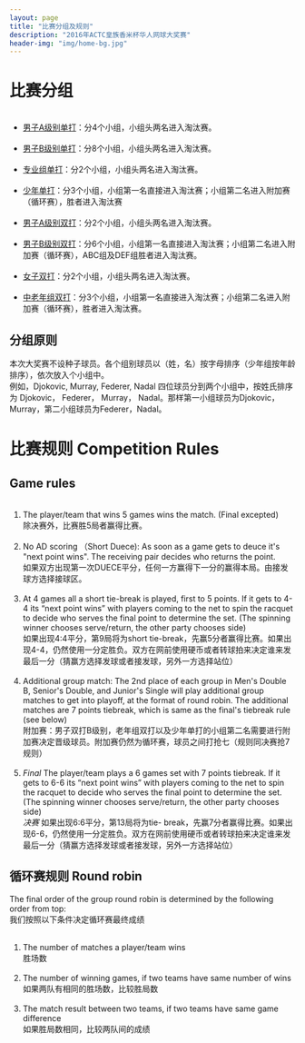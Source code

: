 ```yaml
---
layout: page
title: "比赛分组及规则"
description: "2016年ACTC皇族香米杯华人网球大奖赛"
header-img: "img/home-bg.jpg"
---
```

<h1 class="page-header">比赛分组</h1>
<ul>
  <li><a class="btn btn-info" role="button" href="{{ site.baseurl }}/2016/draws/single-a">男子A级别单打</a>：分4个小组，小组头两名进入淘汰赛。 </li>
  <li><a class="btn btn-info" role="button" href="{{ site.baseurl }}/2016/draws/single-b">男子B级别单打</a>：分8个小组，小组头两名进入淘汰赛。 </li>
  <li><a class="btn btn-info" role="button" href="{{ site.baseurl }}/2016/draws/single-pro">专业组单打</a>：分2个小组，小组头两名进入淘汰赛。 </li>
  <li><a class="btn btn-info" role="button" href="{{ site.baseurl }}/2016/draws/single-junior">少年单打</a>：分3个小组，小组第一名直接进入淘汰赛；小组第二名进入附加赛（循环赛），胜者进入淘汰赛</li>
  <li><a class="btn btn-info" role="button" href="{{ site.baseurl }}/2016/draws/double-a">男子A级别双打</a>：分2个小组，小组头两名进入淘汰赛。 </li>
  <li><a class="btn btn-info" role="button" href="{{ site.baseurl }}/2016/draws/double-b">男子B级别双打</a>：分6个小组，小组第一名直接进入淘汰赛；小组第二名进入附加赛（循环赛），ABC组及DEF组胜者进入淘汰赛。 </li>
  <li><a class="btn btn-info" role="button" href="{{ site.baseurl }}/2016/draws/double-women">女子双打</a>：分2个小组，小组头两名进入淘汰赛。 </li>
  <li><a class="btn btn-info" role="button" href="{{ site.baseurl }}/2016/draws/double-senior">中老年组双打</a>：分3个小组，小组第一名直接进入淘汰赛；小组第二名进入附加赛（循环赛），胜者进入淘汰赛。 </li>
</ul>
<h2>分组原则</h2>
本次大奖赛不设种子球员。各个组别球员以（姓，名）按字母排序（少年组按年龄排序），依次放入个小组中。 <br>例如，Djokovic, Murray, Federer, Nadal 四位球员分到两个小组中，按姓氏排序为 Djokovic， Federer， Murray， Nadal。那样第一小组球员为Djokovic，Murray，第二小组球员为Federer，Nadal。
<br>

<h1 class="page-header">比赛规则 Competition Rules</h1>
<h2>Game rules</h2>
<ol>
  <li>The player/team that wins 5 games wins the match. (Final excepted)<br>除决赛外，比赛胜5局者赢得比赛。 </li>
  <li>No AD scoring （Short Duece): As soon as a game gets to deuce it's "next point wins". The receiving pair decides who returns the point.<br>如果双方出现第一次DUECE平分，任何一方赢得下一分的赢得本局。由接发球方选择接球区。 </li>
  <li>At 4 games all a short tie-break is played, first to 5 points. If it gets to 4-4 its “next point wins” with players coming to the net to spin the racquet to decide who serves the final point to determine the set. (The spinning winner chooses serve/return, the other party chooses side)<br>如果出现4:4平分，第9局将为short tie-break，先赢5分者赢得比赛。如果出现4-4，仍然使用一分定胜负。双方在网前使用硬币或者转球拍来决定谁来发最后一分（猜赢方选择发球或者接发球，另外一方选择站位）</li>
  <li>Additional group match: The 2nd place of each group in Men's Double B, Senior's Double, and Junior's Single will play additional group matches to get into playoff, at the format of round robin. The additional matches are 7 points tiebreak, which is same as the final's tiebreak rule (see below)<br>附加赛：男子双打B级别，老年组双打以及少年单打的小组第二名需要进行附加赛决定晋级球员。附加赛仍然为循环赛，球员之间打抢七（规则同决赛抢7规则）</li>
  <li><em>Final</em> The player/team plays a 6 games set with 7 points tiebreak. If it gets to 6-6 its “next point wins” with players coming to the net to spin the racquet to decide who serves the final point to determine the set. (The spinning winner chooses serve/return, the other party chooses side)<br><em>决赛</em> 如果出现6:6平分，第13局将为tie- break，先赢7分者赢得比赛。如果出现6-6，仍然使用一分定胜负。双方在网前使用硬币或者转球拍来决定谁来发最后一分（猜赢方选择发球或者接发球，另外一方选择站位）</li>
</ol>

<h2>循环赛规则 Round robin</h2>
The final order of the group round robin is determined by the following order from top:<br>我们按照以下条件决定循环赛最终成绩
<ol>
  <li>The number of matches a player/team wins<br>胜场数</li>
  <li>The number of winning games, if two teams have same number of wins<br>如果两队有相同的胜场数，比较胜局数</li>
  <li>The match result between two teams, if two teams have same game difference<br>如果胜局数相同，比较两队间的成绩</li>
</ol>
